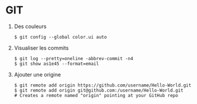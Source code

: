 GIT
===

1. Des couleurs

    `$ git config --global color.ui auto`

2. Visualiser les commits

    ```
    $ git log --pretty=oneline -abbrev-commit -n4
    $ git show as1e45 --format=email
    ```
      
3. Ajouter une origine

    ```
    $ git remote add origin https://github.com/username/Hello-World.git
    $ git remote add origin git@github.com:/username/Hello-World.git
    # Creates a remote named "origin" pointing at your GitHub repo
    ```